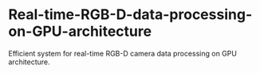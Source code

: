 Real-time-RGB-D-data-processing-on-GPU-architecture
===================================================

Efficient system for real-time RGB-D camera data processing on GPU architecture.
